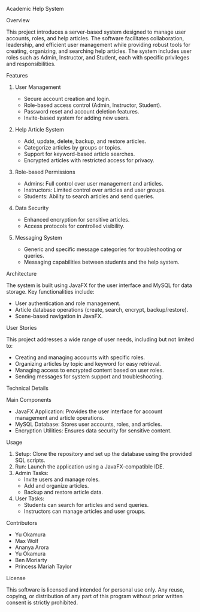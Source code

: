 Academic Help System 

Overview

This project introduces a server-based system designed to manage user accounts, roles, and help articles. The software facilitates collaboration, leadership, and efficient user management while providing robust tools for creating, organizing, and searching help articles. The system includes user roles such as Admin, Instructor, and Student, each with specific privileges and responsibilities.

Features

1. User Management
   - Secure account creation and login.
   - Role-based access control (Admin, Instructor, Student).
   - Password reset and account deletion features.
   - Invite-based system for adding new users.

2. Help Article System
   - Add, update, delete, backup, and restore articles.
   - Categorize articles by groups or topics.
   - Support for keyword-based article searches.
   - Encrypted articles with restricted access for privacy.

3. Role-based Permissions
   - Admins: Full control over user management and articles.
   - Instructors: Limited control over articles and user groups.
   - Students: Ability to search articles and send queries.

4. Data Security
   - Enhanced encryption for sensitive articles.
   - Access protocols for controlled visibility.

5. Messaging System
   - Generic and specific message categories for troubleshooting or queries.
   - Messaging capabilities between students and the help system.

Architecture

The system is built using JavaFX for the user interface and MySQL for data storage. Key functionalities include:

- User authentication and role management.
- Article database operations (create, search, encrypt, backup/restore).
- Scene-based navigation in JavaFX.

User Stories

This project addresses a wide range of user needs, including but not limited to:

- Creating and managing accounts with specific roles.
- Organizing articles by topic and keyword for easy retrieval.
- Managing access to encrypted content based on user roles.
- Sending messages for system support and troubleshooting.

Technical Details

Main Components

- JavaFX Application: Provides the user interface for account management and article operations.
- MySQL Database: Stores user accounts, roles, and articles.
- Encryption Utilities: Ensures data security for sensitive content.

Usage

1. Setup: Clone the repository and set up the database using the provided SQL scripts.
2. Run: Launch the application using a JavaFX-compatible IDE.
3. Admin Tasks:
   - Invite users and manage roles.
   - Add and organize articles.
   - Backup and restore article data.
4. User Tasks:
   - Students can search for articles and send queries.
   - Instructors can manage articles and user groups.

Contributors

- Yu Okamura
- Max Wolf
- Ananya Arora
- Yu Okamura
- Ben Moriarty
- Princess Mariah Taylor

License

This software is licensed and intended for personal use only. Any reuse, copying, or distribution of any part of this program without prior written consent is strictly prohibited.

